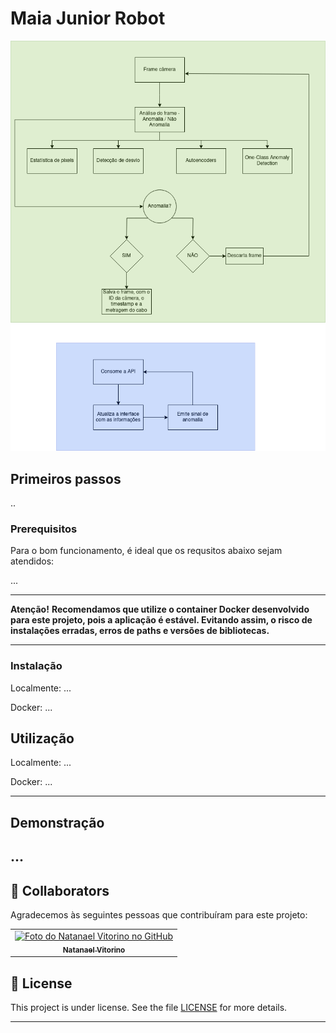 # Maia Junior Robot
<p align="center">
  <img src="detection/docs/MPTCableFlowChart.drawio.png">
</p>


## Primeiros passos

..

### Prerequisitos

Para o bom funcionamento, é ideal que os requsitos abaixo sejam atendidos:

...

---
**Atenção!**
**Recomendamos que utilize o container Docker desenvolvido para este projeto, pois a aplicação é estável. Evitando assim, o risco de instalações erradas, erros de paths e versões de bibliotecas.**

---

### Instalação 

Localmente:
...

Docker:
...

## Utilização

Localmente:
...

Docker:
...

---

## Demonstração

...
---

## 🤝 Collaborators

Agradecemos às seguintes pessoas que contribuíram para este projeto:

<table>
  <tr>
    <td align="center">
      <a href="#">
        <img src="https://avatars.githubusercontent.com/u/64169072?v=4" width="100px;" alt="Foto do Natanael Vitorino no GitHub"/><br>
        <sub>
          <b>Natanael Vitorino</b>
        </sub>
      </a>
    </td>
  </tr>
</table>

## 📝 License

This project is under license. See the file [LICENSE](LICENSE) for more details.

---